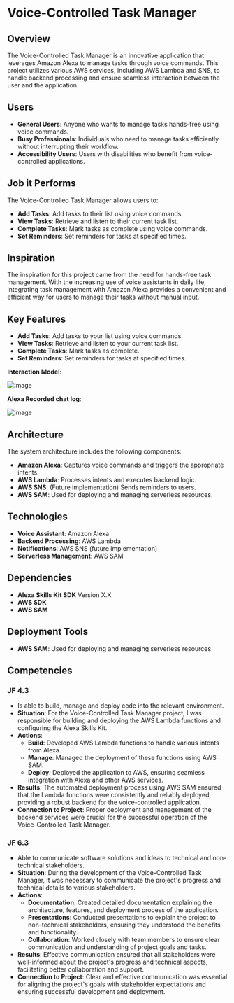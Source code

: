 # Voice-Controlled Task Manager

## Overview
The Voice-Controlled Task Manager is an innovative application that leverages Amazon Alexa to manage tasks through voice commands. This project utilizes various AWS services, including AWS Lambda and SNS, to handle backend processing and ensure seamless interaction between the user and the application.

## Users
- **General Users**: Anyone who wants to manage tasks hands-free using voice commands.
- **Busy Professionals**: Individuals who need to manage tasks efficiently without interrupting their workflow.
- **Accessibility Users**: Users with disabilities who benefit from voice-controlled applications.

## Job it Performs
The Voice-Controlled Task Manager allows users to:
- **Add Tasks**: Add tasks to their list using voice commands.
- **View Tasks**: Retrieve and listen to their current task list.
- **Complete Tasks**: Mark tasks as complete using voice commands.
- **Set Reminders**: Set reminders for tasks at specified times.

## Inspiration
The inspiration for this project came from the need for hands-free task management. With the increasing use of voice assistants in daily life, integrating task management with Amazon Alexa provides a convenient and efficient way for users to manage their tasks without manual input.

## Key Features
- **Add Tasks**: Add tasks to your list using voice commands.
- **View Tasks**: Retrieve and listen to your current task list.
- **Complete Tasks**: Mark tasks as complete.
- **Set Reminders**: Set reminders for tasks at specified times.

**Interaction Model**: 

![image](https://github.com/user-attachments/assets/c8753f57-291f-4436-bc92-a2146a614acc)

**Alexa Recorded chat log**:

![image](https://github.com/user-attachments/assets/49fbdb21-8876-4e09-9d3b-039cc68ac4d2)


## Architecture
The system architecture includes the following components:
- **Amazon Alexa**: Captures voice commands and triggers the appropriate intents.
- **AWS Lambda**: Processes intents and executes backend logic.
- **AWS SNS**: (Future implementation) Sends reminders to users.
- **AWS SAM**: Used for deploying and managing serverless resources.

## Technologies
- **Voice Assistant**: Amazon Alexa
- **Backend Processing**: AWS Lambda
- **Notifications**: AWS SNS (future implementation)
- **Serverless Management**: AWS SAM

## Dependencies
- **Alexa Skills Kit SDK** Version X.X
- **AWS SDK**
- **AWS SAM**

## Deployment Tools
- **AWS SAM**: Used for deploying and managing serverless resources

## Competencies

### JF 4.3
- Is able to build, manage and deploy code into the relevant environment.
- **Situation**: For the Voice-Controlled Task Manager project, I was responsible for building and deploying the AWS Lambda functions and configuring the Alexa Skills Kit.
- **Actions**: 
  - **Build**: Developed AWS Lambda functions to handle various intents from Alexa.
  - **Manage**: Managed the deployment of these functions using AWS SAM.
  - **Deploy**: Deployed the application to AWS, ensuring seamless integration with Alexa and other AWS services.
- **Results**: The automated deployment process using AWS SAM ensured that the Lambda functions were consistently and reliably deployed, providing a robust backend for the voice-controlled application.
- **Connection to Project**: Proper deployment and management of the backend services were crucial for the successful operation of the Voice-Controlled Task Manager.

### JF 6.3
- Able to communicate software solutions and ideas to technical and non-technical stakeholders.
- **Situation**: During the development of the Voice-Controlled Task Manager, it was necessary to communicate the project's progress and technical details to various stakeholders.
- **Actions**: 
  - **Documentation**: Created detailed documentation explaining the architecture, features, and deployment process of the application.
  - **Presentations**: Conducted presentations to explain the project to non-technical stakeholders, ensuring they understood the benefits and functionality.
  - **Collaboration**: Worked closely with team members to ensure clear communication and understanding of project goals and tasks.
- **Results**: Effective communication ensured that all stakeholders were well-informed about the project's progress and technical aspects, facilitating better collaboration and support.
- **Connection to Project**: Clear and effective communication was essential for aligning the project's goals with stakeholder expectations and ensuring successful development and deployment.
